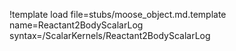 !template load file=stubs/moose_object.md.template name=Reactant2BodyScalarLog syntax=/ScalarKernels/Reactant2BodyScalarLog